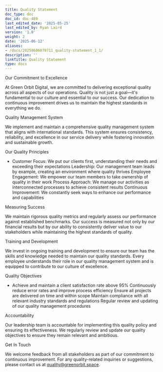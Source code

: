 ```yaml
---
title: Quality Statement
doc_type: doc
doc_id: doc-489
last_edited_date: '2025-05-25'
last_edited_by: Ryan Laird
version: '1.0'
weight: 2
date: '2025-06-12'
aliases:
- /docs/20250606070711_quality-statement_1_1/
description: ''
linkTitle: Quality Statement
type: docs
---
```


Our Commitment to Excellence

At Green Orbit Digital, we are committed to delivering exceptional quality across all aspects of our operations. Quality is not just a goal—it's fundamental to our culture and essential to our success. Our dedication to continuous improvement drives us to maintain the highest standards in everything we do.

Quality Management System

We implement and maintain a comprehensive quality management system that aligns with international standards. This system ensures consistency, reliability, and excellence in our service delivery while fostering innovation and sustainable growth.

Our Quality Principles

- Customer Focus: We put our clients first, understanding their needs and exceeding their expectations
 Leadership: Our management team leads by example, creating an environment where quality thrives
 Employee Engagement: We empower our team members to take ownership of quality in their work
 Process Approach: We manage our activities as interconnected processes to achieve consistent results
 Continuous Improvement: We constantly seek ways to enhance our performance and capabilities

Measuring Success

We maintain rigorous quality metrics and regularly assess our performance against established benchmarks. Our success is measured not only by our financial results but by our ability to consistently deliver value to our stakeholders while maintaining the highest standards of quality.

Training and Development

We invest in ongoing training and development to ensure our team has the skills and knowledge needed to maintain our quality standards. Every employee understands their role in our quality management system and is equipped to contribute to our culture of excellence.

Quality Objectives

- Achieve and maintain a client satisfaction rate above 95%
 Continuously reduce error rates and improve process efficiency
 Ensure all projects are delivered on time and within scope
 Maintain compliance with all relevant industry standards and regulations
 Regular review and updating of our quality management procedures

Accountability

Our leadership team is accountable for implementing this quality policy and ensuring its effectiveness. We regularly review and update our quality objectives to ensure they remain relevant and ambitious.

Get In Touch

We welcome feedback from all stakeholders as part of our commitment to continuous improvement. For any quality-related inquiries or suggestions, please contact us at quality@greenorbit.space.

<!-- Unsupported block type: divider -->
